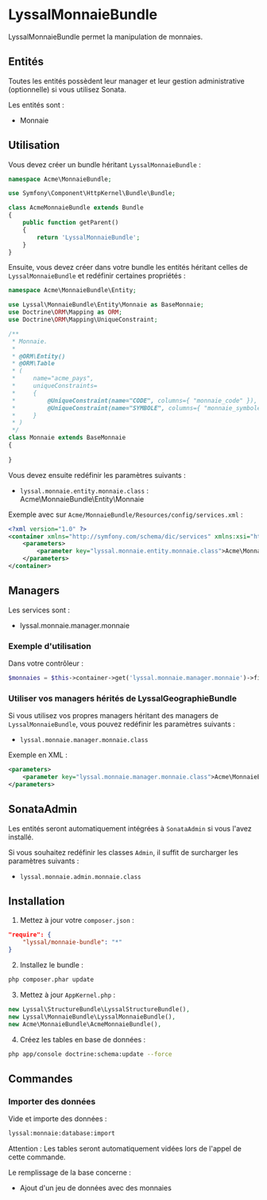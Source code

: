 # LyssalMonnaieBundle

LyssalMonnaieBundle permet la manipulation de monnaies.


## Entités

Toutes les entités possèdent leur manager et leur gestion administrative (optionnelle) si vous utilisez Sonata.

Les entités sont :
* Monnaie

## Utilisation

Vous devez créer un bundle héritant `LyssalMonnaieBundle` :

```php
namespace Acme\MonnaieBundle;

use Symfony\Component\HttpKernel\Bundle\Bundle;

class AcmeMonnaieBundle extends Bundle
{
    public function getParent()
    {
        return 'LyssalMonnaieBundle';
    }
}
```

Ensuite, vous devez créer dans votre bundle les entités héritant celles de `LyssalMonnaieBundle` et redéfinir certaines propriétés :

```php
namespace Acme\MonnaieBundle\Entity;

use Lyssal\MonnaieBundle\Entity\Monnaie as BaseMonnaie;
use Doctrine\ORM\Mapping as ORM;
use Doctrine\ORM\Mapping\UniqueConstraint;

/**
 * Monnaie.
 * 
 * @ORM\Entity()
 * @ORM\Table
 * (
 *     name="acme_pays",
 *     uniqueConstraints=
 *     {
 *         @UniqueConstraint(name="CODE", columns={ "monnaie_code" }),
 *         @UniqueConstraint(name="SYMBOLE", columns={ "monnaie_symbole" })
 *     }
 * )
 */
class Monnaie extends BaseMonnaie
{
    
}
```

Vous devez ensuite redéfinir les paramètres suivants :

* `lyssal.monnaie.entity.monnaie.class` : Acme\MonnaieBundle\Entity\Monnaie

Exemple avec sur `Acme/MonnaieBundle/Resources/config/services.xml` :

```xml
<?xml version="1.0" ?>
<container xmlns="http://symfony.com/schema/dic/services" xmlns:xsi="http://www.w3.org/2001/XMLSchema-instance" xsi:schemaLocation="http://symfony.com/schema/dic/services http://symfony.com/schema/dic/services/services-1.0.xsd">
    <parameters>
        <parameter key="lyssal.monnaie.entity.monnaie.class">Acme\MonnaieBundle\Entity\Monnaie</parameter>
    </parameters>
</container>
```

## Managers

Les services sont :
* lyssal.monnaie.manager.monnaie

### Exemple d'utilisation

Dans votre contrôleur :

```php
$monnaies = $this->container->get('lyssal.monnaie.manager.monnaie')->findAll();
```

### Utiliser vos managers hérités de LyssalGeographieBundle

Si vous utilisez vos propres managers héritant des managers de `LyssalMonnaieBundle`, vous pouvez redéfinir les paramètres suivants :
* `lyssal.monnaie.manager.monnaie.class`

Exemple en XML :
```xml
<parameters>
    <parameter key="lyssal.monnaie.manager.monnaie.class">Acme\MonnaieBundle\Manager\MonnaieManager</parameter>
</parameters>
```

## SonataAdmin

Les entités seront automatiquement intégrées à `SonataAdmin` si vous l'avez installé.

Si vous souhaitez redéfinir les classes `Admin`, il suffit de surcharger les paramètres suivants :
* `lyssal.monnaie.admin.monnaie.class`


## Installation


1. Mettez à jour votre `composer.json` :
```json
"require": {
    "lyssal/monnaie-bundle": "*"
}
```
2. Installez le bundle :
```sh
php composer.phar update
```
3. Mettez à jour `AppKernel.php` :
```php
new Lyssal\StructureBundle\LyssalStructureBundle(),
new Lyssal\MonnaieBundle\LyssalMonnaieBundle(),
new Acme\MonnaieBundle\AcmeMonnaieBundle(),
```
4. Créez les tables en base de données :
```sh
php app/console doctrine:schema:update --force
```

## Commandes

### Importer des données

Vide et importe des données :
```sh
lyssal:monnaie:database:import
```

Attention : Les tables seront automatiquement vidées lors de l'appel de cette commande.

Le remplissage de la base concerne :

* Ajout d'un jeu de données avec des monnaies

